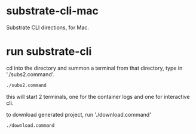 # substrate-cli-mac
Substrate CLI directions, for Mac.

# run substrate-cli
cd into the directory and summon a terminal from that directory, type in './subs2.command'.   
```bash 
./subs2.command
```
this will start 2 terminals, one for the container logs and one for interactive cli.

to download generated project, run './download.command'
```bash
./download.command
```

